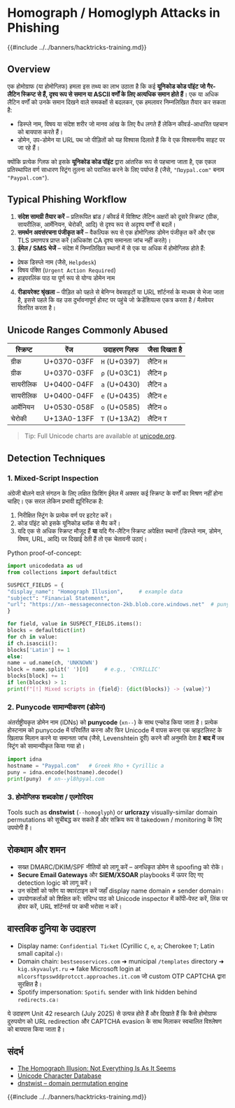 # Homograph / Homoglyph Attacks in Phishing

{{#include ../../banners/hacktricks-training.md}}

## Overview

एक होमोग्राफ (या होमोग्लिफ) हमला इस तथ्य का लाभ उठाता है कि कई **यूनिकोड कोड पॉइंट जो गैर-लैटिन स्क्रिप्ट से हैं, दृश्य रूप से समान या ASCII वर्णों के लिए अत्यधिक समान होते हैं**। एक या अधिक लैटिन वर्णों को उनके समान दिखने वाले समकक्षों से बदलकर, एक हमलावर निम्नलिखित तैयार कर सकता है:

* डिस्प्ले नाम, विषय या संदेश शरीर जो मानव आंख के लिए वैध लगते हैं लेकिन कीवर्ड-आधारित पहचान को बायपास करते हैं।
* डोमेन, उप-डोमेन या URL पथ जो पीड़ितों को यह विश्वास दिलाते हैं कि वे एक विश्वसनीय साइट पर जा रहे हैं।

क्योंकि प्रत्येक ग्लिफ को इसके **यूनिकोड कोड पॉइंट** द्वारा आंतरिक रूप से पहचाना जाता है, एक एकल प्रतिस्थापित वर्ण साधारण स्ट्रिंग तुलना को पराजित करने के लिए पर्याप्त है (जैसे, `"Παypal.com"` बनाम `"Paypal.com"`).

## Typical Phishing Workflow

1. **संदेश सामग्री तैयार करें** – प्रतिरूपित ब्रांड / कीवर्ड में विशिष्ट लैटिन अक्षरों को दूसरे स्क्रिप्ट (ग्रीक, सायरीलिक, आर्मेनियन, चेरोकी, आदि) से दृश्य रूप से अदृश्य वर्णों से बदलें।
2. **समर्थन अवसंरचना पंजीकृत करें** – वैकल्पिक रूप से एक होमोग्लिफ डोमेन पंजीकृत करें और एक TLS प्रमाणपत्र प्राप्त करें (अधिकांश CA दृश्य समानता जांच नहीं करते)।
3. **ईमेल / SMS भेजें** – संदेश में निम्नलिखित स्थानों में से एक या अधिक में होमोग्लिफ होते हैं:
* प्रेषक डिस्प्ले नाम (जैसे, `Ηеlрdеѕk`)
* विषय पंक्ति (`Urgеnt Аctіon Rеquіrеd`)
* हाइपरलिंक पाठ या पूर्ण रूप से योग्य डोमेन नाम
4. **रीडायरेक्ट श्रृंखला** – पीड़ित को पहले से बेनिग्न वेबसाइटों या URL शॉर्टनर्स के माध्यम से भेजा जाता है, इससे पहले कि वह उस दुर्भावनापूर्ण होस्ट पर पहुंचे जो क्रेडेंशियल्स एकत्र करता है / मैलवेयर वितरित करता है।

## Unicode Ranges Commonly Abused

| स्क्रिप्ट | रेंज | उदाहरण ग्लिफ | जैसा दिखता है |
|--------|-------|---------------|------------|
| ग्रीक  | U+0370-03FF | `Η` (U+0397) | लैटिन `H` |
| ग्रीक  | U+0370-03FF | `ρ` (U+03C1) | लैटिन `p` |
| सायरीलिक | U+0400-04FF | `а` (U+0430) | लैटिन `a` |
| सायरीलिक | U+0400-04FF | `е` (U+0435) | लैटिन `e` |
| आर्मेनियन | U+0530-058F | `օ` (U+0585) | लैटिन `o` |
| चेरोकी | U+13A0-13FF | `Ꭲ` (U+13A2) | लैटिन `T` |

> Tip: Full Unicode charts are available at [unicode.org](https://home.unicode.org/).

## Detection Techniques

### 1. Mixed-Script Inspection

अंग्रेजी बोलने वाले संगठन के लिए लक्षित फ़िशिंग ईमेल में अक्सर कई स्क्रिप्ट के वर्णों का मिश्रण नहीं होना चाहिए। एक सरल लेकिन प्रभावी ह्यूरिस्टिक है:

1. निरीक्षित स्ट्रिंग के प्रत्येक वर्ण पर इटरेट करें।
2. कोड पॉइंट को इसके यूनिकोड ब्लॉक से मैप करें।
3. यदि एक से अधिक स्क्रिप्ट मौजूद हैं **या** यदि गैर-लैटिन स्क्रिप्ट अपेक्षित स्थानों (डिस्प्ले नाम, डोमेन, विषय, URL, आदि) पर दिखाई देती हैं तो एक चेतावनी उठाएं।

Python proof-of-concept:
```python
import unicodedata as ud
from collections import defaultdict

SUSPECT_FIELDS = {
"display_name": "Ηоmоgraph Illusion",     # example data
"subject": "Finаnꮯiаl Տtatеmеnt",
"url": "https://xn--messageconnecton-2kb.blob.core.windows.net"  # punycode
}

for field, value in SUSPECT_FIELDS.items():
blocks = defaultdict(int)
for ch in value:
if ch.isascii():
blocks['Latin'] += 1
else:
name = ud.name(ch, 'UNKNOWN')
block = name.split(' ')[0]     # e.g., 'CYRILLIC'
blocks[block] += 1
if len(blocks) > 1:
print(f"[!] Mixed scripts in {field}: {dict(blocks)} -> {value}")
```
### 2. Punycode सामान्यीकरण (डोमेन)

अंतर्राष्ट्रीयकृत डोमेन नाम (IDNs) को **punycode** (`xn--`) के साथ एन्कोड किया जाता है। प्रत्येक होस्टनाम को punycode में परिवर्तित करना और फिर Unicode में वापस करना एक व्हाइटलिस्ट के खिलाफ मिलान करने या समानता जांच (जैसे, Levenshtein दूरी) करने की अनुमति देता है **बाद में** जब स्ट्रिंग को सामान्यीकृत किया गया हो।
```python
import idna
hostname = "Ρаypal.com"   # Greek Rho + Cyrillic a
puny = idna.encode(hostname).decode()
print(puny)  # xn--yl8hpyal.com
```
### 3. होमोग्लिफ शब्दकोश / एल्गोरिदम

Tools such as **dnstwist** (`--homoglyph`) or **urlcrazy** visually-similar domain permutations को सूचीबद्ध कर सकते हैं और सक्रिय रूप से takedown / monitoring के लिए उपयोगी हैं।

## रोकथाम और शमन

* सख्त DMARC/DKIM/SPF नीतियों को लागू करें – अनधिकृत डोमेन से spoofing को रोकें।
* **Secure Email Gateways** और **SIEM/XSOAR** playbooks में ऊपर दिए गए detection logic को लागू करें।
* उन संदेशों को फ्लैग या क्वारंटाइन करें जहाँ display name domain ≠ sender domain।
* उपयोगकर्ताओं को शिक्षित करें: संदिग्ध पाठ को Unicode inspector में कॉपी-पेस्ट करें, लिंक पर होवर करें, URL शॉर्टनर्स पर कभी भरोसा न करें।

## वास्तविक दुनिया के उदाहरण

* Display name: `Сonfidеntiаl Ꭲiꮯkеt` (Cyrillic `С`, `е`, `а`; Cherokee `Ꭲ`; Latin small capital `ꮯ`)।
* Domain chain: `bestseoservices.com` ➜ municipal `/templates` directory ➜ `kig.skyvaulyt.ru` ➜ fake Microsoft login at `mlcorsftpsswddprotcct.approaches.it.com` जो custom OTP CAPTCHA द्वारा सुरक्षित है।
* Spotify impersonation: `Sρօtifւ` sender with link hidden behind `redirects.ca`।

ये उदाहरण Unit 42 research (July 2025) से उत्पन्न होते हैं और दिखाते हैं कि कैसे होमोग्राफ दुरुपयोग को URL redirection और CAPTCHA evasion के साथ मिलाकर स्वचालित विश्लेषण को बायपास किया जाता है।

## संदर्भ

- [The Homograph Illusion: Not Everything Is As It Seems](https://unit42.paloaltonetworks.com/homograph-attacks/)
- [Unicode Character Database](https://home.unicode.org/)
- [dnstwist – domain permutation engine](https://github.com/elceef/dnstwist)

{{#include ../../banners/hacktricks-training.md}}
